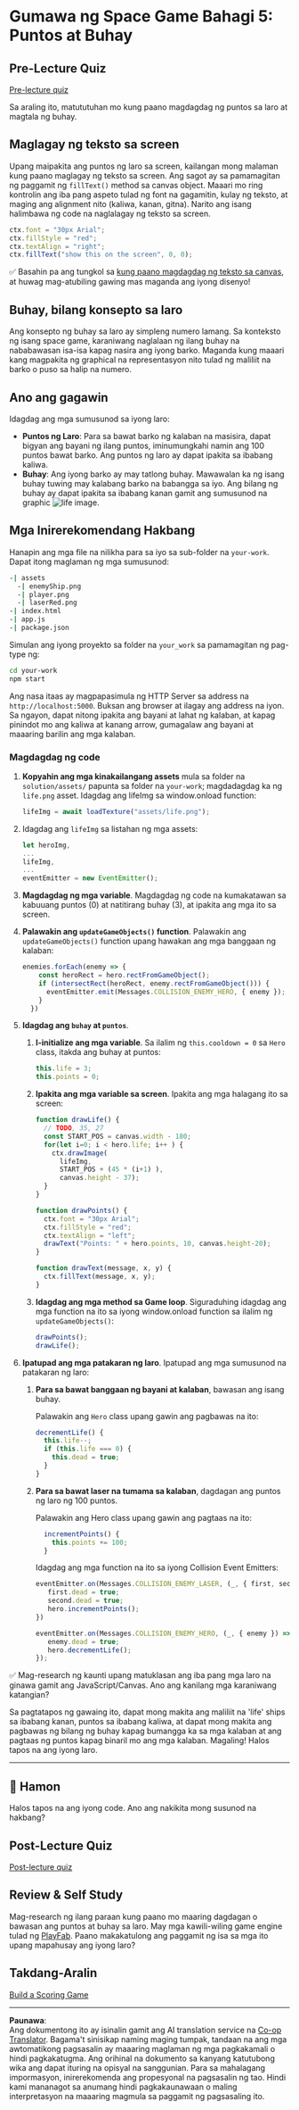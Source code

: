 <!--
CO_OP_TRANSLATOR_METADATA:
{
  "original_hash": "4e8250db84b027c9ff816b4e4c093457",
  "translation_date": "2025-08-27T22:35:07+00:00",
  "source_file": "6-space-game/5-keeping-score/README.md",
  "language_code": "tl"
}
-->
# Gumawa ng Space Game Bahagi 5: Puntos at Buhay

## Pre-Lecture Quiz

[Pre-lecture quiz](https://ashy-river-0debb7803.1.azurestaticapps.net/quiz/37)

Sa araling ito, matututuhan mo kung paano magdagdag ng puntos sa laro at magtala ng buhay.

## Maglagay ng teksto sa screen

Upang maipakita ang puntos ng laro sa screen, kailangan mong malaman kung paano maglagay ng teksto sa screen. Ang sagot ay sa pamamagitan ng paggamit ng `fillText()` method sa canvas object. Maaari mo ring kontrolin ang iba pang aspeto tulad ng font na gagamitin, kulay ng teksto, at maging ang alignment nito (kaliwa, kanan, gitna). Narito ang isang halimbawa ng code na naglalagay ng teksto sa screen.

```javascript
ctx.font = "30px Arial";
ctx.fillStyle = "red";
ctx.textAlign = "right";
ctx.fillText("show this on the screen", 0, 0);
```

✅ Basahin pa ang tungkol sa [kung paano magdagdag ng teksto sa canvas](https://developer.mozilla.org/docs/Web/API/Canvas_API/Tutorial/Drawing_text), at huwag mag-atubiling gawing mas maganda ang iyong disenyo!

## Buhay, bilang konsepto sa laro

Ang konsepto ng buhay sa laro ay simpleng numero lamang. Sa konteksto ng isang space game, karaniwang naglalaan ng ilang buhay na nababawasan isa-isa kapag nasira ang iyong barko. Maganda kung maaari kang magpakita ng graphical na representasyon nito tulad ng maliliit na barko o puso sa halip na numero.

## Ano ang gagawin

Idagdag ang mga sumusunod sa iyong laro:

- **Puntos ng Laro**: Para sa bawat barko ng kalaban na masisira, dapat bigyan ang bayani ng ilang puntos, iminumungkahi namin ang 100 puntos bawat barko. Ang puntos ng laro ay dapat ipakita sa ibabang kaliwa.
- **Buhay**: Ang iyong barko ay may tatlong buhay. Mawawalan ka ng isang buhay tuwing may kalabang barko na babangga sa iyo. Ang bilang ng buhay ay dapat ipakita sa ibabang kanan gamit ang sumusunod na graphic ![life image](../../../../translated_images/life.6fb9f50d53ee0413cd91aa411f7c296e10a1a6de5c4a4197c718b49bf7d63ebf.tl.png).

## Mga Inirerekomendang Hakbang

Hanapin ang mga file na nilikha para sa iyo sa sub-folder na `your-work`. Dapat itong maglaman ng mga sumusunod:

```bash
-| assets
  -| enemyShip.png
  -| player.png
  -| laserRed.png
-| index.html
-| app.js
-| package.json
```

Simulan ang iyong proyekto sa folder na `your_work` sa pamamagitan ng pag-type ng:

```bash
cd your-work
npm start
```

Ang nasa itaas ay magpapasimula ng HTTP Server sa address na `http://localhost:5000`. Buksan ang browser at ilagay ang address na iyon. Sa ngayon, dapat nitong ipakita ang bayani at lahat ng kalaban, at kapag pinindot mo ang kaliwa at kanang arrow, gumagalaw ang bayani at maaaring barilin ang mga kalaban.

### Magdagdag ng code

1. **Kopyahin ang mga kinakailangang assets** mula sa folder na `solution/assets/` papunta sa folder na `your-work`; magdadagdag ka ng `life.png` asset. Idagdag ang lifeImg sa window.onload function:

    ```javascript
    lifeImg = await loadTexture("assets/life.png");
    ```

1. Idagdag ang `lifeImg` sa listahan ng mga assets:

    ```javascript
    let heroImg,
    ...
    lifeImg,
    ...
    eventEmitter = new EventEmitter();
    ```
  
2. **Magdagdag ng mga variable**. Magdagdag ng code na kumakatawan sa kabuuang puntos (0) at natitirang buhay (3), at ipakita ang mga ito sa screen.

3. **Palawakin ang `updateGameObjects()` function**. Palawakin ang `updateGameObjects()` function upang hawakan ang mga banggaan ng kalaban:

    ```javascript
    enemies.forEach(enemy => {
        const heroRect = hero.rectFromGameObject();
        if (intersectRect(heroRect, enemy.rectFromGameObject())) {
          eventEmitter.emit(Messages.COLLISION_ENEMY_HERO, { enemy });
        }
      })
    ```

4. **Idagdag ang `buhay` at `puntos`**. 
   1. **I-initialize ang mga variable**. Sa ilalim ng `this.cooldown = 0` sa `Hero` class, itakda ang buhay at puntos:

        ```javascript
        this.life = 3;
        this.points = 0;
        ```

   1. **Ipakita ang mga variable sa screen**. Ipakita ang mga halagang ito sa screen:

        ```javascript
        function drawLife() {
          // TODO, 35, 27
          const START_POS = canvas.width - 180;
          for(let i=0; i < hero.life; i++ ) {
            ctx.drawImage(
              lifeImg, 
              START_POS + (45 * (i+1) ), 
              canvas.height - 37);
          }
        }
        
        function drawPoints() {
          ctx.font = "30px Arial";
          ctx.fillStyle = "red";
          ctx.textAlign = "left";
          drawText("Points: " + hero.points, 10, canvas.height-20);
        }
        
        function drawText(message, x, y) {
          ctx.fillText(message, x, y);
        }

        ```

   1. **Idagdag ang mga method sa Game loop**. Siguraduhing idagdag ang mga function na ito sa iyong window.onload function sa ilalim ng `updateGameObjects()`:

        ```javascript
        drawPoints();
        drawLife();
        ```

1. **Ipatupad ang mga patakaran ng laro**. Ipatupad ang mga sumusunod na patakaran ng laro:

   1. **Para sa bawat banggaan ng bayani at kalaban**, bawasan ang isang buhay.
   
      Palawakin ang `Hero` class upang gawin ang pagbawas na ito:

        ```javascript
        decrementLife() {
          this.life--;
          if (this.life === 0) {
            this.dead = true;
          }
        }
        ```

   2. **Para sa bawat laser na tumama sa kalaban**, dagdagan ang puntos ng laro ng 100 puntos.

      Palawakin ang Hero class upang gawin ang pagtaas na ito:
    
        ```javascript
          incrementPoints() {
            this.points += 100;
          }
        ```

        Idagdag ang mga function na ito sa iyong Collision Event Emitters:

        ```javascript
        eventEmitter.on(Messages.COLLISION_ENEMY_LASER, (_, { first, second }) => {
           first.dead = true;
           second.dead = true;
           hero.incrementPoints();
        })

        eventEmitter.on(Messages.COLLISION_ENEMY_HERO, (_, { enemy }) => {
           enemy.dead = true;
           hero.decrementLife();
        });
        ```

✅ Mag-research ng kaunti upang matuklasan ang iba pang mga laro na ginawa gamit ang JavaScript/Canvas. Ano ang kanilang mga karaniwang katangian?

Sa pagtatapos ng gawaing ito, dapat mong makita ang maliliit na 'life' ships sa ibabang kanan, puntos sa ibabang kaliwa, at dapat mong makita ang pagbawas ng bilang ng buhay kapag bumangga ka sa mga kalaban at ang pagtaas ng puntos kapag binaril mo ang mga kalaban. Magaling! Halos tapos na ang iyong laro.

---

## 🚀 Hamon

Halos tapos na ang iyong code. Ano ang nakikita mong susunod na hakbang?

## Post-Lecture Quiz

[Post-lecture quiz](https://ashy-river-0debb7803.1.azurestaticapps.net/quiz/38)

## Review & Self Study

Mag-research ng ilang paraan kung paano mo maaring dagdagan o bawasan ang puntos at buhay sa laro. May mga kawili-wiling game engine tulad ng [PlayFab](https://playfab.com). Paano makakatulong ang paggamit ng isa sa mga ito upang mapahusay ang iyong laro?

## Takdang-Aralin

[Build a Scoring Game](assignment.md)

---

**Paunawa**:  
Ang dokumentong ito ay isinalin gamit ang AI translation service na [Co-op Translator](https://github.com/Azure/co-op-translator). Bagama't sinisikap naming maging tumpak, tandaan na ang mga awtomatikong pagsasalin ay maaaring maglaman ng mga pagkakamali o hindi pagkakatugma. Ang orihinal na dokumento sa kanyang katutubong wika ang dapat ituring na opisyal na sanggunian. Para sa mahalagang impormasyon, inirerekomenda ang propesyonal na pagsasalin ng tao. Hindi kami mananagot sa anumang hindi pagkakaunawaan o maling interpretasyon na maaaring magmula sa paggamit ng pagsasaling ito.